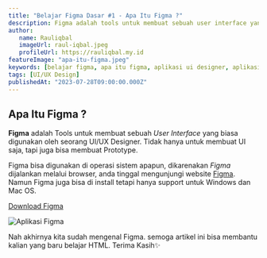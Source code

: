 ```yaml
---
title: "Belajar Figma Dasar #1 - Apa Itu Figma ?"
description: Figma adalah tools untuk membuat sebuah user interface yang biasa digunakan oleh seorang UI/UX Designer.
author:
   name: Rauliqbal
   imageUrl: raul-iqbal.jpeg
   profileUrl: https://rauliqbal.my.id
featureImage: "apa-itu-figma.jpeg"
keywords: [belajar figma, apa itu figma, aplikasi ui designer, aplikasi untuk ui ux designer]
tags: [UI/UX Design]
publishedAt: "2023-07-28T09:00:00.000Z"
---
```


## Apa Itu Figma ?

**Figma** adalah Tools untuk membuat sebuah _User Interface_ yang biasa digunakan oleh seorang UI/UX Designer. Tidak hanya untuk membuat UI saja, tapi juga bisa membuat Prototype.

Figma bisa digunakan di operasi sistem apapun, dikarenakan _Figma_ dijalankan melalui browser, anda tinggal mengunjungi website <a href="https://www.figma.com" target="_blank">Figma</a>. Namun Figma juga bisa di install tetapi hanya support untuk Windows dan Mac OS.

<a href="https://www.figma.com/downloads/" target="_blank">Download Figma</a>

![Aplikasi Figma](/images/figma-ui.jpg)

Nah akhirnya kita sudah mengenal Figma. semoga artikel ini bisa membantu kalian yang baru belajar HTML. Terima Kasih✨

<!-- > 📖 Silahkan cek untuk Tutorial Figma lainnya di <a class="text-blue-500" href="/tutorial/figma">List Belajar Figma</a> -->
